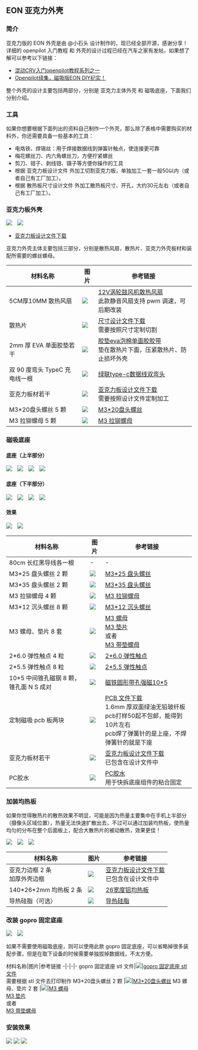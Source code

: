 ## EON 亚克力外壳

### 简介

亚克力版的 EON 外壳是由 @小石头 设计制作的，现已经全部开源，感谢分享！详细的 openpilot 入门教程 和 外壳的设计过程已经在汽车之家有发帖，如果想了解可以参考以下链接：

- [混动CRV入门openpilot教程系列之一](https://club.autohome.com.cn/bbs/thread/410bb3bb36065b1c/85752485-1.html)
- [Openpilot续集，磁吸版EON DIY纪实！](https://club.autohome.com.cn/bbs/thread/b8034a53d977ad96/86123071-1.html)

整个外壳的设计主要包括两部分，分别是 亚克力主体外壳 和 磁吸底座，下面我们分别介绍。

### 工具

如果你想要根据下面列出的资料自己制作一个外壳，那么除了表格中需要购买的材料外，你还需要具备一些基本的工具：

- 电烙铁、焊锡丝：用于焊接数据线到弹簧针触点，使连接更可靠
- 梅花螺丝刀、内六角螺丝刀，方便拧紧螺丝
- 剪刀、钳子、剥线钳、镊子等方便你操作的工具
- 根据 亚克力板设计文件 外加工切割亚克力板，单独加工一套一般50以内（或者自己有工厂加工）。
- 根据 散热板尺寸设计文件 外加工散热板尺寸、开孔，大约30元左右（或者自己有工厂加工）。

### 亚克力板外壳

<p class="no-margin">
<img src="/files/case_xiaoshitou_11.jpg" class="max-h-200">&emsp;<img src="/files/case_xiaoshitou_41.jpg" class="max-h-200">
</p>

- [亚克力板设计文件下载](https://d.sdut.me/case/xiaoshitou/eon_acrylic_case.dwg)

亚克力外壳主体主要包括三部分，分别是散热风扇，散热片、亚克力外壳板材和装配所需要的螺丝螺母。


材料名称|图片|参考链接
-|-|-
5CM厚10MM 散热风扇|<img src="/files/case_xiaoshitou_42.jpg" class="max-h-100">| [12V涡轮鼓风机散热风扇](https://item.taobao.com/item.htm?id=569786345005)<br>此款静音风扇支持 pwm 调速，可后期改装
散热片|<img src="/files/case_xiaoshitou_67.jpg" class="max-h-100">| [尺寸设计文件下载](https://d.sdut.me/case/xiaoshitou/sanreban.png) <br>需要按照尺寸定制切割
2mm 厚 EVA 单面胶垫若干|<img src="/files/case_xiaoshitou_45.jpg" class="max-h-100">| [胶垫eva泡棉单面胶胶带](https://item.taobao.com/item.htm?id=550820310905)<br>垫在散热片下面，压紧散热片、防止损坏外壳
双 90 度弯头 TypeC 充电线一根|<img src="/files/case_xiaoshitou_46.jpg" class="max-h-100">|[绿联type-c数据线双弯头](https://detail.tmall.com/item.htm?id=563863764427&skuId=4088026243561)
亚克力板材若干|<img src="/files/case_xiaoshitou_44.jpg" class="max-h-100">|[亚克力板设计文件下载](https://d.sdut.me/case/xiaoshitou/eon_acrylic_case.dwg)<br>需要按照设计文件定制加工
M3\*20盘头螺丝 5 颗 |<img src="/files/case_xiaoshitou_59.jpg" class="max-h-100">|[M3\*20盘头螺丝](https://item.taobao.com/item.htm?id=18065983332)
M3 拉铆螺母 5 颗 |<img src="/files/case_xiaoshitou_60.jpg" class="max-h-100">|[M3 拉铆螺母](https://item.taobao.com/item.htm?id=8996643930)

### 磁吸底座

#### 底座（上半部分）

<p class="no-margin">
<img src="/files/case_xiaoshitou_13.jpg" class="max-h-130">&emsp;<img src="/files/case_xiaoshitou_14.jpg" class="max-h-130">&emsp;<img src="/files/case_xiaoshitou_15.jpg" class="max-h-130">&emsp;<img src="/files/case_xiaoshitou_52.jpg" class="max-h-130">
</p>

#### 底座（下半部分）

<p class="no-margin">
<img src="/files/case_xiaoshitou_48.jpg" class="max-h-130">&emsp;<img src="/files/case_xiaoshitou_49.jpg" class="max-h-130">&emsp;<img src="/files/case_xiaoshitou_12.jpg" class="max-h-130">&emsp;<img src="/files/case_xiaoshitou_51.jpg" class="max-h-130">
</p>

#### 效果

<p class="no-margin">
<img src="/files/case_xiaoshitou_53.jpg" class="max-h-200">&emsp;<img src="/files/case_xiaoshitou_16.jpg" class="max-h-200">
</p>

材料名称|图片|参考链接
-|-|-
80cm 长红黑导线各一根|-|-
M3\*25 盘头螺丝 2 颗|<img src="/files/case_xiaoshitou_59.jpg" class="max-h-100">|[M3\*25 盘头螺丝](https://item.taobao.com/item.htm?id=18065983332)
M3\*35 盘头螺丝 2 颗|<img src="/files/case_xiaoshitou_59.jpg" class="max-h-100">|[M3\*35 盘头螺丝](https://item.taobao.com/item.htm?id=18065983332)
M3 拉铆螺母 4 颗 |<img src="/files/case_xiaoshitou_60.jpg" class="max-h-100">|[M3 拉铆螺母](https://item.taobao.com/item.htm?id=8996643930)
M3\*12 沉头螺丝 8 颗|<img src="/files/case_xiaoshitou_56.jpg" class="max-h-100">|[M3\*12 沉头螺丝](https://item.taobao.com/item.htm?id=17903922240)
M3 螺母、垫片 8 套 |<img src="/files/case_xiaoshitou_74.jpg" class="max-h-100">|[M3 螺母](https://item.taobao.com/item.htm?id=20982868595)<br>[M3 垫片](https://item.taobao.com/item.htm?id=21330508095)<br>或者<br>[M3 带垫螺母](https://item.taobao.com/item.htm?id=18137107755)
2\*6.0 弹性触点 4 粒|<img src="/files/case_xiaoshitou_63.jpg" class="max-h-100">|[2\*6.0 弹性触点](https://item.taobao.com/item.htm?id=600342336174)
2\*5.5 弹性触点 8 粒|<img src="/files/case_xiaoshitou_63.jpg" class="max-h-100">|[2\*5.5 弹性触点](https://item.taobao.com/item.htm?id=600342336174)
10\*5 中间锥孔磁钢 8 颗，锥孔面 N S 成对|<img src="/files/case_xiaoshitou_54.png" class="max-h-100">|[磁铁圆形带孔强磁10\*5](https://item.taobao.com/item.htm?id=561838811288)
定制磁吸 pcb 板两块|<img src="/files/case_xiaoshitou_62.jpg" class="max-h-100">|[PCB 文件下载](https://d.sdut.me/case/xiaoshitou/CAM_for_neov2.rar)<br>1.6mm 厚双面绿油无铅玻纤板<br>pcb打样50起不包邮，能得到10片左右<br>pcb焊了弹簧针的是上座，不焊弹簧针的就是下座
亚克力板材若干|<img src="/files/case_xiaoshitou_66.jpg" class="max-h-100">|[亚克力板设计文件下载](https://d.sdut.me/case/xiaoshitou/eon_acrylic_case.dwg)<br>已包含在设计文件中
PC胶水|<img src="/files/case_xiaoshitou_65.jpg" class="max-h-100">|[PC胶水](https://detail.tmall.com/item.htm?id=583601617340)<br>用于快拆底座组件的粘合固定



### 加装均热板

如果你觉得散热片的散热效果不明显，可能是因为热量主要集中在手机上半部分（摄像头区域位置），热量无法快速扩散出去，不过可以通过加装均热板，使热量均匀的分布在整个后面板上，配合大散热片的被动散热，效果更佳！


<p class="no-margin">
<img src="/files/case_xiaoshitou_71.jpeg" class="max-h-150">&emsp;<img src="/files/case_xiaoshitou_73.jpeg" class="max-h-150">&emsp;<img src="/files/case_xiaoshitou_72.jpeg" class="max-h-150">
</p>

材料名称|图片|参考链接
-|-|-
亚克力边框 2 条<br>加厚外壳边框|<img src="/files/case_xiaoshitou_69.jpg" class="max-h-100">|[亚克力板设计文件下载](https://d.sdut.me/case/xiaoshitou/eon_acrylic_case.dwg)<br>已包含在设计文件中
140\*26\*2mm 均热板 2 条|<img src="/files/case_xiaoshitou_68.jpg" class="max-h-100">|[26宽度铝均热板](https://item.taobao.com/item.htm?id=525616626886)
导热硅脂（可选）|<img src="/files/case_xiaoshitou_70.jpg" class="max-h-100">|[导热硅脂](https://detail.tmall.com/item.htm?id=520434708489&skuId=3860561336037)

### 改装 gopro 固定底座

<p class="no-margin">
<img src="/files/case_xiaoshitou_32.jpg" class="max-h-250">&emsp;<img src="/files/case_xiaoshitou_31.jpg" class="max-h-250">
</p>

如果不需要使用磁吸底座，则可以使用此款 gopro 固定底座，可以省略掉很多装配步骤，但是在取下设备的时候需要单独拔掉数据线，不太方便。

材料名称|图片|参考链接
-|-|-|-
gopro 固定底座 stl 文件|<img src="/files/case_xiaoshitou_32.jpg" class="max-h-100">|[gopro 固定底座 stl 文件](https://d.sdut.me/case/xiaoshitou/gopro_mount.stl)<br>需要根据 stl 文件去打印制作
M3\*20盘头螺丝 2 颗 |<img src="/files/case_xiaoshitou_59.jpg" class="max-h-100">|[M3\*20盘头螺丝](https://item.taobao.com/item.htm?id=18065983332)
M3 螺母、垫片 2 套 |<img src="/files/case_xiaoshitou_74.jpg" class="max-h-100">|[M3 螺母](https://item.taobao.com/item.htm?id=20982868595)<br>[M3 垫片](https://item.taobao.com/item.htm?id=21330508095)<br>或者<br>[M3 带垫螺母](https://item.taobao.com/item.htm?id=18137107755)

### 安装效果


<p class="no-margin">
<img src="/files/case_xiaoshitou_01.jpg" class="max-h-400">
<img src="/files/case_xiaoshitou_02.jpg" class="max-h-400">
<img src="/files/case_xiaoshitou_03.jpg" class="max-h-400">
</p>
<script src="../gitbook/gitbook.js"></script>
<script type="text/javascript">
$(function(){
    $('img').each(function(idx, el){
    console.log('img each')
        $(el).click(function(e){
            location.href=el.src;
        })
    })
})
</script>

